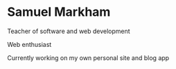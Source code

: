 # Samuel Markham

Teacher of software and web development

Web enthusiast

Currently working on my own personal site and blog app
